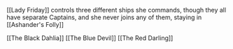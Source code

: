 [[Lady Friday]] controls three different ships she commands, though they all have separate Captains, and she never joins any of them, staying in [[Ashander's Folly]]

[[The Black Dahlia]]
[[The Blue Devil]]
[[The Red Darling]]
